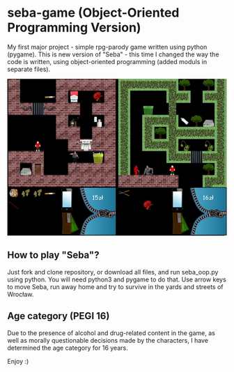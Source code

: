 # seba-game (Object-Oriented Programming Version)
My first major project - simple rpg-parody game written using python (pygame). This is new version of "Seba" - this time I changed the way the code is written, using object-oriented programming (added moduls in separate files).

![gameplay](Readme_Seba.png)

## How to play "Seba"?
Just fork and clone repository, or download all files, and run seba_oop.py using python. You will need python3 and pygame to do that.
Use arrow keys to move Seba, run away home and try to survive in the yards and streets of Wrocław.

## Age category (PEGI 16)
Due to the presence of alcohol and drug-related content in the game, as well as morally questionable decisions made by the characters, I have determined the age category for 16 years.

Enjoy :)
